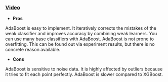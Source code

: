 ### [Video](https://www.youtube.com/watch?v=9CPsYsB4OLI&t=878s)

- __Pros__

AdaBoost is easy to implement. It iteratively corrects the mistakes of the weak classifier and improves accuracy by combining weak learners. You can use many base classifiers with AdaBoost. AdaBoost is not prone to overfitting. This can be found out via experiment results, but there is no concrete reason available.
- __Cons__

AdaBoost is sensitive to noise data. It is highly affected by outliers because it tries to fit each point perfectly. AdaBoost is slower compared to XGBoost.

